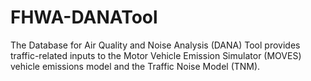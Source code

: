 # FHWA-DANATool
The Database for Air Quality and Noise Analysis (DANA) Tool provides traffic-related inputs to the Motor Vehicle Emission Simulator (MOVES) vehicle emissions model and the Traffic Noise Model (TNM).
